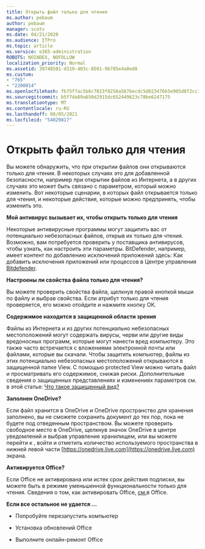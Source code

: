 ```yaml
---
title: Открыть файл только для чтения
ms.author: pebaum
author: pebaum
manager: scotv
ms.date: 04/21/2020
ms.audience: ITPro
ms.topic: article
ms.service: o365-administration
ROBOTS: NOINDEX, NOFOLLOW
localization_priority: Normal
ms.assetid: 39748581-d319-403c-8501-9b785e4a0ed8
ms.custom:
- "765"
- "2200014"
ms.openlocfilehash: fb75f7ac5b8c7023f0258a567becdc5d023476b5e905d8f2cc17479faea76af1
ms.sourcegitcommit: b5f7da89a650d2915dc652449623c78be6247175
ms.translationtype: MT
ms.contentlocale: ru-RU
ms.lasthandoff: 08/05/2021
ms.locfileid: "54029817"
---
```

# <a name="file-open-read-only"></a>Открыть файл только для чтения

Вы можете обнаружить, что при открытии файлов они открываются только для чтения. В некоторых случаях это для добавленной безопасности, например при открытии файлов из Интернета, а в других случаях это может быть связано с параметром, который можно изменить. Вот некоторые сценарии, в которых файл открывается только для чтения, и некоторые действия, которые можно предпринять, чтобы изменить это.
  
 **Мой антивирус вызывает их, чтобы открыть только для чтения**
  
Некоторые антивирусные программы могут защитить вас от потенциально небезопасных файлов, открыв их только для чтения. Возможно, вам потребуется проверить у поставщика антивирусов, чтобы узнать, как настроить эти параметры. BitDefender, например, имеет контент по добавлению исключений приложений здесь: Как добавить исключения приложений или процессов в Центре управления [Bitdefender](https://aka.ms/AA6098i).
  
 **Настроены ли свойства файла только для чтения?**
  
Вы можете проверить свойства файла, щелкнув правой кнопкой мыши по файлу и выбрав свойства. Если атрибут только для чтения проверяется, его можно отойдите и нажмите кнопку ОК.
  
 **Содержимое находится в защищенной области зрения**
  
Файлы из Интернета и из других потенциально небезопасных местоположений могут содержать вирусы, черви или другие виды вредоносных программ, которые могут нанести вред компьютеру. Это также часто встречается с вложениями электронной почты или файлами, которые вы скачали. Чтобы защитить компьютер, файлы из этих потенциально небезопасных местоположений открываются в защищенной папке View. С помощью protected View можно читать файл и просматривать его содержимое, снижая риски. Дополнительные сведения о защищенных представлениях и изменениях параметров см. в этой статье: [Что такое защищенный вид?](https://support.office.com/article/d6f09ac7-e6b9-4495-8e43-2bbcdbcb6653)
  
 **Заполнен OneDrive?**
  
Если файл хранится в OneDrive и OneDrive пространство для хранения заполнено, вы не сможете сохранить документ до тех пор, пока не будете под отведенным пространством. Вы можете проверить свободное место в OneDrive, щелкнув значок OneDrive в центре уведомлений и выбрав управление хранилищем, или вы можете перейти к , войти и отметить количество используемого пространства в нижней левой части [https://onedrive.live.com](https://onedrive.live.com) экрана.
  
 **Активируется Office?**
  
Если Office не активирована или истек срок действия подписки, вы можете быть в режиме уменьшенной функциональности только для чтения. Сведения о том, как активировать Office, [см.](https://support.office.com/article/0d23d3c0-c19c-4b2f-9845-5344fedc4380)в Office.
  
 **Если все остальное не удается ...**
  
- Попробуйте перезапустить компьютер
    
- Установка обновлений Office
    
- Выполните онлайн-ремонт Office
    

